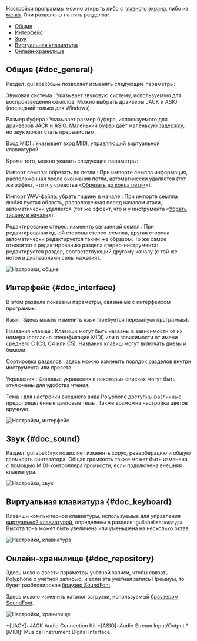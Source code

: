 Настройки программы можно открыть либо с [главного экрана](manual/index.md), либо из [меню](manual/menu.md#doc_shortcuts).
Они разделены на пять разделов:

* [Общие](#doc_general)
* [Интерфейс](#doc_interface)
* [Звук](#doc_sound)
* [Виртуальная клавиатура](#doc_keyboard)
* [Онлайн-хранилище](#doc_repository)


## Общие {#doc_general}


Раздел :guilabel:`Общие` позволяет изменять следующие параметры:


Звуковая система
: Указывает звуковую систему, используемую для воспроизведения семплов.
  Можно выбрать драйверы JACK и ASIO (последний только для Windows).

Размер буфера
: Указывает размер буфера, используемого для драйверов JACK и ASIO.
  Маленький буфер даёт маленькую задержку, но звук может стать прерывистым.

Вход MIDI
: Указывает вход MIDI, управляющий виртуальной клавиатурой.


Кроме того, можно указать следующие параметры:


Импорт семпла: обрезать до петли
: При импорте семпла информация, расположенная после окончания петли, автоматически удаляется (тот же эффект, что и у средства «[Обрезать до конца петли](manual/soundfont-editor/tools/sample-tools.md#doc_trimloop)»).

Импорт WAV-файла: убрать тишину в начале
: При импорте семпла любая пустая область, расположенная перед началом атаки, автоматически удаляется (тот же эффект, что и у инструмента «[Убрать тишину в начале](manual/soundfont-editor/tools/sample-tools.md#doc_removeblank)»).

Редактирование стерео: изменить связанный семпл
: При редактировании одной стороны стерео-семпла, другая сторона автоматически редактируется таким же образом.
  То же самое относится к редактированию раздела стерео-инструмента: редактируется раздел, соответствующий другому каналу (с той же нотой и диапазонами силы нажатия).


![Настройки, общие](images/settings_general.png "Настройки, общие")


## Интерфейс {#doc_interface}


В этом разделе показаны параметры, связанные с интерфейсом программы:


Язык
: Здесь можно изменить язык (требуется перезапуск программы).

Названия клавиш
: Клавиши могут быть названы в зависимости от их номера (согласно спецификации MIDI) или в зависимости от имени среднего C (C3, C4 или C5).
  Названия клавиш могут включать диезы и бемоли.

Сортировка разделов
: здесь можно изменить порядок разделов внутри инструмента или пресета.

Украшения
: Фоновые украшения в некоторых списках могут быть отключены для удобства чтения.

Тема
: для настройки внешнего вида Polyphone доступны различные предопределённые цветовые темы.
  Также возможна настройка цветов вручную.


![Настройки, интерфейс](images/settings_interface.png "Настройки, интерфейс")


## Звук {#doc_sound}


Раздел :guilabel:`Звук` позволяет изменять хорус, реверберацию и общую громкость синтезатора.
Общая громкость также может быть изменена с помощью MIDI-контроллера громкости, если подключена внешняя клавиатура.


![Настройки, звук](images/settings_sound.png "Настройки, звук")


## Виртуальная клавиатура {#doc_keyboard}


Клавиши компьютерной клавиатуры, используемые для управления [виртуальной клавиатурой](manual/soundfont-editor/toolbar.md#doc_keyboard), определены в разделе :guilabel:`Клавиатура`.
Высота тона может быть увеличена или уменьшена на несколько октав.


![Настройки, клавиатура](images/settings_keyboard.png "Настройки, клавиатура")


## Онлайн-хранилище {#doc_repository}


Здесь можно ввести параметры учётной записи, чтобы связать Polyphone с учётной записью, и если эта учётная запись Премиум, то будет разблокирован [браузер SoundFont](manual/soundfont-browser.md).

Здесь можно изменить каталог загрузки, используемый [браузером SoundFont](manual/soundfont-browser.md).


![Настройки, хранилище](images/settings_repository.png "Настройки, хранилище")



*[JACK]: JACK Audio Connection Kit
*[ASIO]: Audio Stream Input/Output
*[MIDI]: Musical Instrument Digital Interface
